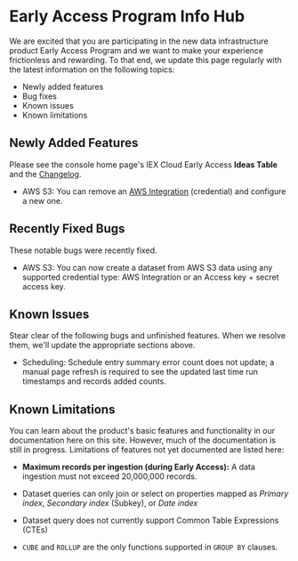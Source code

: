 # Early Access Program Info Hub

We are excited that you are participating in the new data infrastructure product Early Access Program and we want to make your experience frictionless and rewarding. To that end, we update this page regularly with the latest information on the following topics:

- Newly added features
- Bug fixes
- Known issues
- Known limitations

## Newly Added Features

Please see the console home page's IEX Cloud Early Access **Ideas Table** and the [Changelog](https://github.com/iexcloud/docs/blob/main/source/reference/changelog.md).

- AWS S3: You can remove an [AWS Integration](../migrating-and-importing-data/accessing-s3-via-storage-integration.md) (credential) and configure a new one.

## Recently Fixed Bugs

These notable bugs were recently fixed. 

- AWS S3: You can now create a dataset from AWS S3 data using any supported credential type: AWS Integration or an Access key + secret access key. 

## Known Issues

Stear clear of the following bugs and unfinished features. When we resolve them, we'll update the appropriate sections above.

- Scheduling: Schedule entry summary error count does not update; a manual page refresh is required to see the updated last time run timestamps and records added counts.

## Known Limitations

You can learn about the product's basic features and functionality in our documentation here on this site. However, much of the documentation is still in progress. Limitations of features not yet documented are listed here:

- **Maximum records per ingestion (during Early Access):** A data ingestion must not exceed 20,000,000 records.

- Dataset queries can only join or select on properties mapped as *Primary index*, *Secondary index* (Subkey), or *Date index*

- Dataset query does not currently support Common Table Expressions (CTEs)

- `CUBE` and `ROLLUP` are the only functions supported in `GROUP BY` clauses. 